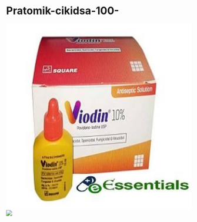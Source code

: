 # Pratomik-cikidsa-100-

<!--[profile](./w.jpg)-->
<img src="vi.jpeg" width="600"/>

<!--[profile](./w.jpg)-->
<img src="c.jpg" width="600"/>
